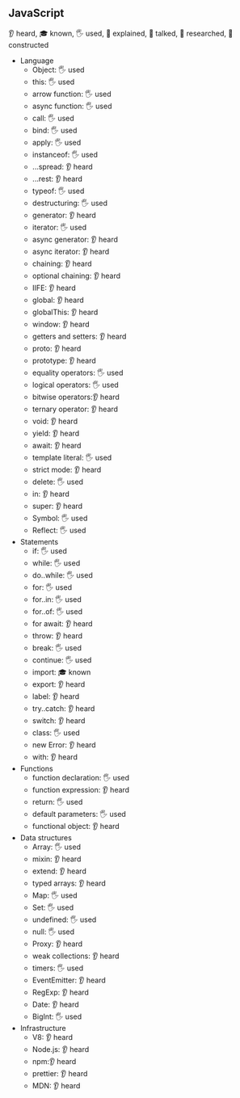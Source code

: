 ## JavaScript

👂 heard, 🎓 known, 🖐 used, 🙋 explained, 📢 talked, 🔬 researched, 🚀 constructed

- Language
  - Object: 🖐 used
  - this: 🖐 used
  - arrow function: 🖐 used
  - async function: 🖐 used
  - call: 🖐 used
  - bind: 🖐 used
  - apply: 🖐 used
  - instanceof: 🖐 used
  - ...spread: 👂 heard
  - ...rest: 👂 heard
  - typeof: 🖐 used
  - destructuring: 🖐 used
  - generator: 👂 heard
  - iterator: 🖐 used
  - async generator: 👂 heard
  - async iterator: 👂 heard
  - chaining: 👂 heard
  - optional chaining: 👂 heard
  - IIFE: 👂 heard
  - global: 👂 heard
  - globalThis: 👂 heard
  - window: 👂 heard
  - getters and setters: 👂 heard
  - proto: 👂 heard
  - prototype: 👂 heard
  - equality operators: 🖐 used
  - logical operators: 🖐 used
  - bitwise operators:👂 heard
  - ternary operator: 👂 heard
  - void: 👂 heard
  - yield: 👂 heard
  - await: 👂 heard
  - template literal: 🖐 used
  - strict mode: 👂 heard
  - delete: 🖐 used
  - in: 👂 heard
  - super: 👂 heard
  - Symbol: 🖐 used
  - Reflect: 🖐 used
- Statements
  - if: 🖐 used
  - while: 🖐 used
  - do..while: 🖐 used
  - for: 🖐 used
  - for..in: 🖐 used
  - for..of: 🖐 used
  - for await: 👂 heard
  - throw: 👂 heard
  - break: 🖐 used
  - continue: 🖐 used
  - import: 🎓 known
  - export: 👂 heard
  - label: 👂 heard
  - try..catch: 👂 heard
  - switch: 👂 heard
  - class: 🖐 used
  - new Error: 👂 heard
  - with: 👂 heard
- Functions
  - function declaration: 🖐 used
  - function expression: 👂 heard
  - return: 🖐 used
  - default parameters: 🖐 used
  - functional object: 👂 heard
- Data structures
  - Array: 🖐 used
  - mixin: 👂 heard
  - extend: 👂 heard
  - typed arrays: 👂 heard
  - Map: 🖐 used
  - Set: 🖐 used
  - undefined: 🖐 used
  - null: 🖐 used
  - Proxy: 👂 heard
  - weak collections: 👂 heard
  - timers: 🖐 used
  - EventEmitter: 👂 heard
  - RegExp: 👂 heard
  - Date: 👂 heard
  - BigInt: 🖐 used
- Infrastructure
  - V8: 👂 heard
  - Node.js: 👂 heard
  - npm:👂 heard
  - prettier: 👂 heard
  - MDN: 👂 heard

